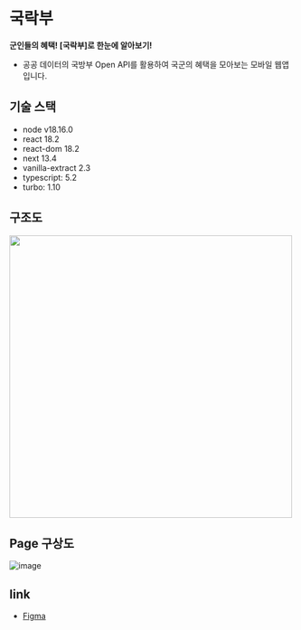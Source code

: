 # 국락부
**군인들의 혜택! [국락부]로 한눈에 알아보기!**
- 공공 데이터의 국방부 Open API를 활용하여 국군의 혜택을 모아보는 모바일 웹앱입니다.



## 기술 스택
- node v18.16.0
- react 18.2
- react-dom 18.2
- next 13.4
- vanilla-extract 2.3
- typescript: 5.2
- turbo: 1.10

## 구조도
<img src="https://github.com/ainochi-kor/milli-rock/assets/48821257/278b5de6-3974-45ee-9aad-e07121c4c4ff" width="500" /> 

## Page 구상도
![image](https://github.com/ainochi-kor/milli-rock/assets/48821257/e578c897-1191-43f2-8c59-a526ce823e1b)

## link
- [Figma](https://www.figma.com/file/Rfhoo1zGm9MCyfrlQ35gao/Untitled?type=whiteboard&node-id=0%3A1&t=Yf2IayA0ponQFvii-1)
